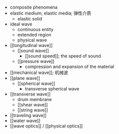 - composite phenomena
- elastic medium; elastic media; 弹性介质
    - elastic solid
- ideal wave
    - continuous entity
    - extended region
    - physical wave
- [[longitudinal wave]]
    - [[sound wave]]
        - [[sound speed]]; the speed of sound
    - [[pressure wave]]
        - compression and expansion of the material
- [[mechanical wave]]; 机械波
- [[plane wave]]
    - [[spherical wave]]
        - transverse spherical wave
- [[transverse wave]]
    - drum membrane
    - [[shear wave]]
    - [[string wave]]
- [[traveling wave]]
- [[water wave]]
- [[wave optics]] / [[physical optics]]
